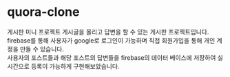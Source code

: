 # quora-clone
게시판 미니 프로젝트
게시글을 올리고 답변을 할 수 있는 게시판 프로젝트입니다.  
firebase를 통해 사용자가 google로 로그인이 가능하며 직접 회원가입을 통해 개인 계정을 만들 수 있습니다.  
사용자의 포스트들과 해당 포스트의 답변들을 firebase의 데이터 베이스에 저장하여 실시간으로 등록이 가능하게 구현해보았습니다. 
